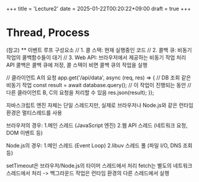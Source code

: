 +++
title = 'Lecture2'
date = 2025-01-22T00:20:22+09:00
draft = true
+++
# Thread, Process




(참고)
** 
이벤트 루프 구성요소
// 1. 콜 스택: 현재 실행중인 코드
// 2. 콜백 큐: 비동기 작업의 콜백함수들이 대기
// 3. Web API: 브라우저에서 제공하는 비동기 작업 처리 API
콜백은 콜백 큐에 저장, 콜 스택이 비면 콜백 큐의 작업을 실행

// 클라이언트 A의 요청
app.get('/api/data', async (req, res) => {
    // DB 조회 같은 비동기 작업
    const result = await database.query(); // 이 작업이 진행되는 동안
    // 다른 클라이언트 B, C의 요청을 처리할 수 있음
    res.json(result);
});

자바스크립트 엔진 자체는 단일 스레드지만, 실제로 브라우저나 Node.js와 같은 런타임 환경은 멀티스레드를 사용

브라우저의 경우:
1.메인 스레드 (JavaScript 엔진)
2.웹 API 스레드 (네트워크 요청, DOM 이벤트 등)

Node.js의 경우:
1.메인 스레드 (Event Loop)
2.libuv 스레드 풀 (파일 I/O, DNS 조회 등)

setTimeout은 브라우저/Node.js의 타이머 스레드에서 처리
fetch는 별도의 네트워크 스레드에서 처리
-> 백그라운드 작업은 런타임 환경의 다른 스레드에서 실행